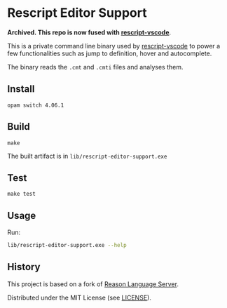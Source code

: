 # Rescript Editor Support

**Archived. This repo is now fused with [rescript-vscode](https://github.com/rescript-lang/rescript-vscode/)**.

This is a private command line binary used by [rescript-vscode](https://github.com/rescript-lang/rescript-vscode) to power a few functionalities such as jump to definition, hover and autocomplete.

The binary reads the `.cmt` and `.cmti` files and analyses them.

## Install

```
opam switch 4.06.1
```

## Build

```
make
```

The built artifact is in `lib/rescript-editor-support.exe`

## Test

```
make test
```

## Usage

Run:

```sh
lib/rescript-editor-support.exe --help
```

## History

This project is based on a fork of [Reason Language Server](https://github.com/jaredly/reason-language-server).

Distributed under the MIT License (see [LICENSE](./LICENSE)).
